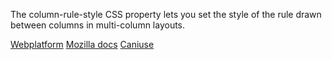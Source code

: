 The column-rule-style CSS property lets you set the style of the rule drawn between columns in multi-column layouts.

[Webplatform](docs.webplatform.org/wiki/css/properties/column-rule-style "Webplatform")
[Mozilla docs](https://developer.mozilla.org/en-US/docs/Web/CSS/column-rule-style "Mozilla")
[Caniuse](http://caniuse.com/#feat=multicolumn "Caniuse")
